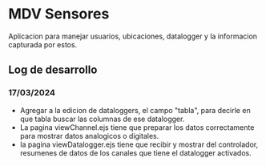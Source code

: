 # MDV Sensores
<p>
    Aplicacion para manejar usuarios, ubicaciones, datalogger y la informacion capturada por estos.
</p>

## Log de desarrollo
### 17/03/2024
- Agregar a la edicion de dataloggers, el campo "tabla", para decirle en que tabla buscar las columnas de ese datalogger.
- La pagina viewChannel.ejs tiene que preparar los datos correctamente para mostrar datos analogicos o digitales.
- la pagina viewDatalogger.ejs tiene que recibir y mostrar del controlador, resumenes de datos de los canales que tiene el datalogger activados.